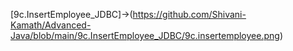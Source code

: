 [9c.InsertEmployee_JDBC]->(https://github.com/Shivani-Kamath/Advanced-Java/blob/main/9c.InsertEmployee_JDBC/9c.insertemployee.png)
